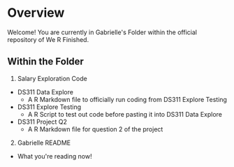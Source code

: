 # Overview
Welcome! You are currently in Gabrielle's Folder within the official repository of We R Finished. 
## Within the Folder
1. Salary Exploration Code
  - DS311 Data Explore
	- A R Markdown file to officially run coding from DS311 Explore Testing
  - DS311 Explore Testing
	- A R Script to test out code before pasting it into DS311 Data Explore
  - DS311 Project Q2 
	- A R Markdown file for question 2 of the project
2. Gabrielle README
  - What you're reading now!